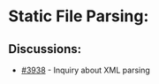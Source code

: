 # Static File Parsing:
## Discussions:
- [#3938][3938] - Inquiry about XML parsing

[3938]:https://github.com/Significant-Gravitas/Auto-GPT/discussions/3938